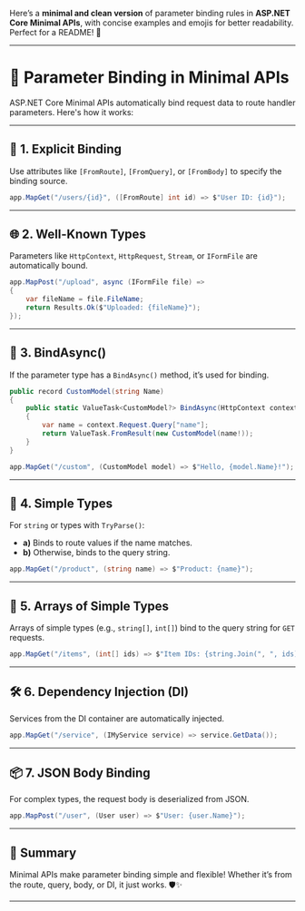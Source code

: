 Here’s a **minimal and clean version** of parameter binding rules in **ASP.NET Core Minimal APIs**, with concise examples and emojis for better readability. Perfect for a README! 🚀

---

# 📖 Parameter Binding in Minimal APIs

ASP.NET Core Minimal APIs automatically bind request data to route handler parameters. Here's how it works:

---

## 🎯 **1. Explicit Binding**
Use attributes like `[FromRoute]`, `[FromQuery]`, or `[FromBody]` to specify the binding source.

```csharp
app.MapGet("/users/{id}", ([FromRoute] int id) => $"User ID: {id}");
```

---

## 🌐 **2. Well-Known Types**
Parameters like `HttpContext`, `HttpRequest`, `Stream`, or `IFormFile` are automatically bound.

```csharp
app.MapPost("/upload", async (IFormFile file) => 
{
    var fileName = file.FileName;
    return Results.Ok($"Uploaded: {fileName}");
});
```

---

## 🔄 **3. BindAsync()**
If the parameter type has a `BindAsync()` method, it’s used for binding.

```csharp
public record CustomModel(string Name)
{
    public static ValueTask<CustomModel?> BindAsync(HttpContext context) 
    {
        var name = context.Request.Query["name"];
        return ValueTask.FromResult(new CustomModel(name!));
    }
}

app.MapGet("/custom", (CustomModel model) => $"Hello, {model.Name}!");
```

---

## 🔢 **4. Simple Types**
For `string` or types with `TryParse()`:
- **a)** Binds to route values if the name matches.
- **b)** Otherwise, binds to the query string.

```csharp
app.MapGet("/product", (string name) => $"Product: {name}");
```

---

## 🧮 **5. Arrays of Simple Types**
Arrays of simple types (e.g., `string[]`, `int[]`) bind to the query string for `GET` requests.

```csharp
app.MapGet("/items", (int[] ids) => $"Item IDs: {string.Join(", ", ids)}");
```

---

## 🛠️ **6. Dependency Injection (DI)**
Services from the DI container are automatically injected.

```csharp
app.MapGet("/service", (IMyService service) => service.GetData());
```

---

## 📦 **7. JSON Body Binding**
For complex types, the request body is deserialized from JSON.

```csharp
app.MapPost("/user", (User user) => $"User: {user.Name}");
```

---

## 🎉 **Summary**
Minimal APIs make parameter binding simple and flexible! Whether it’s from the route, query, body, or DI, it just works. 🛡️✨

---
